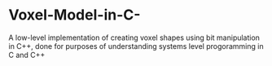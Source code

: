 # Voxel-Model-in-C-
A low-level implementation of creating voxel shapes using bit manipulation in C++, done for purposes of understanding systems level progoramming in C and C++
